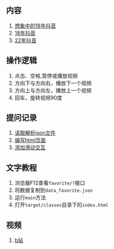 ## 内容
1. [想象中的18年抖音](https://githcc.github.io/video_self/18%E5%B9%B4%E6%8A%96%E9%9F%B3/)
2. [18年抖音](https://githcc.github.io/video_self_2/)
3. [22年抖音](https://githcc.github.io/video_self/22%E5%B9%B4%E6%8A%96%E9%9F%B3/)

## 操作逻辑
1. 点击、空格,暂停或播放视频
2. 方向下与方向右，播放下一个视频
3. 方向上与方向左，播放上一个视频
4. 回车，旋转视频90度

## 提问记录
1. [读取解析json文件](https://githcc.github.io/webpage_self_html/openai/v1/447cfc59-a940-4098-a7ab-a198aa6ad6c7.html)
2. [编写html页面](https://githcc.github.io/webpage_self_html/openai/v1/a255dacc-73ef-4d5f-9034-86d2263b0819.html)
3. [添加滑动交互](https://githcc.github.io/webpage_self_html/openai/v1/d1dd0249-73c4-4bd9-857a-c3e26c4ea734.html)

## 文字教程
1. 浏览器F12查看`favorite/?`接口
2. 将数据复制到`data_favorite.json`
3. 运行`main`方法
4. 打开`target/classes`目录下的`index.html`

## 视频
1. [b站](https://www.bilibili.com/video/BV1GJ4m177cG/)
